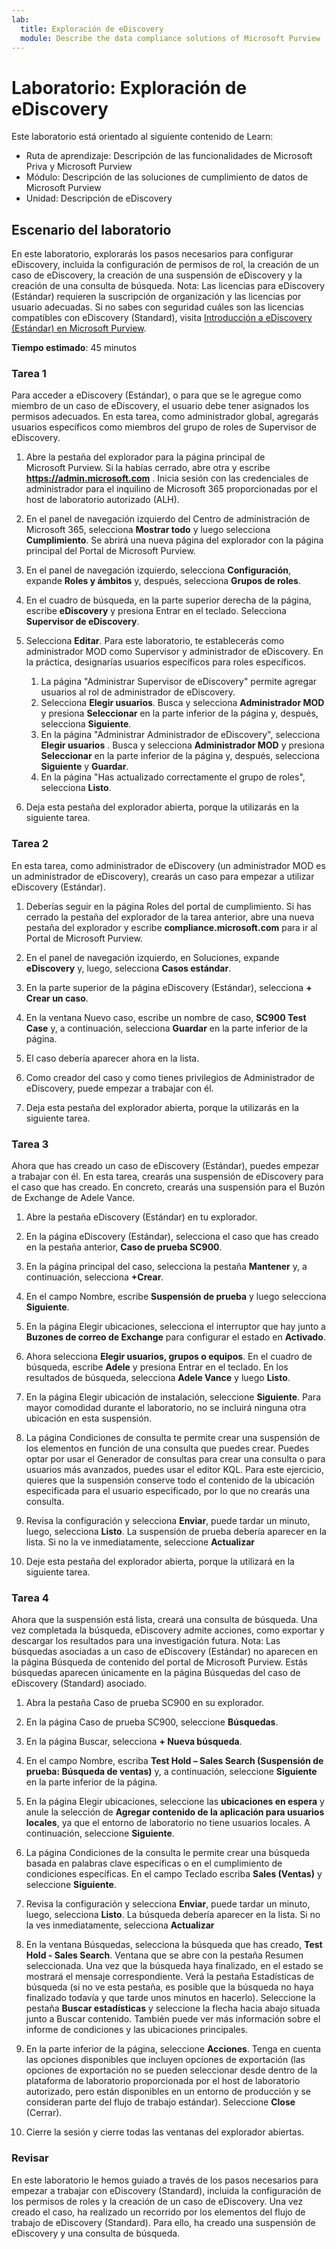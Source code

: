 ```yaml
---
lab:
  title: Exploración de eDiscovery
  module: Describe the data compliance solutions of Microsoft Purview
---
```


# Laboratorio: Exploración de eDiscovery

Este laboratorio está orientado al siguiente contenido de Learn:

- Ruta de aprendizaje: Descripción de las funcionalidades de Microsoft Priva y Microsoft Purview
- Módulo: Descripción de las soluciones de cumplimiento de datos de Microsoft Purview
- Unidad: Descripción de eDiscovery

## Escenario del laboratorio

En este laboratorio, explorarás los pasos necesarios para configurar eDiscovery, incluida la configuración de permisos de rol, la creación de un caso de eDiscovery, la creación de una suspensión de eDiscovery y la creación de una consulta de búsqueda.  Nota: Las licencias para eDiscovery (Estándar) requieren la suscripción de organización y las licencias por usuario adecuadas. Si no sabes con seguridad cuáles son las licencias compatibles con eDiscovery (Standard), visita [Introducción a eDiscovery (Estándar) en Microsoft Purview](https://docs.microsoft.com/microsoft-365/compliance/get-started-core-ediscovery?view=o365-worldwide).

**Tiempo estimado**: 45 minutos

### Tarea 1

Para acceder a eDiscovery (Estándar), o para que se le agregue como miembro de un caso de eDiscovery, el usuario debe tener asignados los permisos adecuados. En esta tarea, como administrador global, agregarás usuarios específicos como miembros del grupo de roles de Supervisor de eDiscovery.

1. Abre la pestaña del explorador para la página principal de Microsoft Purview.  Si la habías cerrado, abre otra y escribe **https://admin.microsoft.com** . Inicia sesión con las credenciales de administrador para el inquilino de Microsoft 365 proporcionadas por el host de laboratorio autorizado (ALH).

1. En el panel de navegación izquierdo del Centro de administración de Microsoft 365, selecciona **Mostrar todo** y luego selecciona **Cumplimiento**.  Se abrirá una nueva página del explorador con la página principal del Portal de Microsoft Purview.  

1. En el panel de navegación izquierdo, selecciona **Configuración**, expande **Roles y ámbitos** y, después, selecciona **Grupos de roles**.

1. En el cuadro de búsqueda, en la parte superior derecha de la página, escribe **eDiscovery** y presiona Entrar en el teclado.  Selecciona **Supervisor de eDiscovery**.

1. Selecciona **Editar**. Para este laboratorio, te establecerás como administrador MOD como Supervisor y administrador de eDiscovery.  En la práctica, designarías usuarios específicos para roles específicos.
    1. La página "Administrar Supervisor de eDiscovery" permite agregar usuarios al rol de administrador de eDiscovery.
    1. Selecciona **Elegir usuarios**. Busca y selecciona **Administrador MOD** y presiona **Seleccionar** en la parte inferior de la página y, después, selecciona **Siguiente**.
    1. En la página "Administrar Administrador de eDiscovery", selecciona **Elegir usuarios** . Busca y selecciona **Administrador MOD** y presiona **Seleccionar** en la parte inferior de la página y, después, selecciona **Siguiente** y **Guardar**.
    1. En la página "Has actualizado correctamente el grupo de roles", selecciona **Listo**.

1. Deja esta pestaña del explorador abierta, porque la utilizarás en la siguiente tarea.

### Tarea 2

En esta tarea, como administrador de eDiscovery (un administrador MOD es un administrador de eDiscovery), crearás un caso para empezar a utilizar eDiscovery (Estándar).

1. Deberías seguir en la página Roles del portal de cumplimiento. Si has cerrado la pestaña del explorador de la tarea anterior, abre una nueva pestaña del explorador y escribe **compliance.microsoft.com** para ir al Portal de Microsoft Purview.

1. En el panel de navegación izquierdo, en Soluciones, expande **eDiscovery** y, luego, selecciona **Casos estándar**.

1. En la parte superior de la página eDiscovery (Estándar), selecciona **+ Crear un caso**.

1. En la ventana Nuevo caso, escribe un nombre de caso, **SC900 Test Case** y, a continuación, selecciona **Guardar** en la parte inferior de la página.

1. El caso debería aparecer ahora en la lista.

1. Como creador del caso y como tienes privilegios de Administrador de eDiscovery, puede empezar a trabajar con él.  

1. Deja esta pestaña del explorador abierta, porque la utilizarás en la siguiente tarea.

### Tarea 3

Ahora que has creado un caso de eDiscovery (Estándar), puedes empezar a trabajar con él.  En esta tarea, crearás una suspensión de eDiscovery para el caso que has creado.  En concreto, crearás una suspensión para el Buzón de Exchange de Adele Vance.

1. Abre la pestaña eDiscovery (Estándar) en tu explorador.

1. En la página eDiscovery (Estándar), selecciona el caso que has creado en la pestaña anterior, **Caso de prueba SC900**.

1. En la página principal del caso, selecciona la pestaña **Mantener** y, a continuación, selecciona **+Crear**.

1. En el campo Nombre, escribe **Suspensión de prueba** y luego selecciona **Siguiente**.

1. En la página Elegir ubicaciones, selecciona el interruptor que hay junto a **Buzones de correo de Exchange** para configurar el estado en **Activado**.  

1. Ahora selecciona **Elegir usuarios, grupos o equipos**.  En el cuadro de búsqueda, escribe **Adele** y presiona Entrar en el teclado. En los resultados de búsqueda, selecciona **Adele Vance** y luego **Listo**.

1. En la página Elegir ubicación de instalación, seleccione **Siguiente**.  Para mayor comodidad durante el laboratorio, no se incluirá ninguna otra ubicación en esta suspensión.

1. La página Condiciones de consulta te permite crear una suspensión de los elementos en función de una consulta que puedes crear.  Puedes optar por usar el Generador de consultas para crear una consulta o para usuarios más avanzados, puedes usar el editor KQL. Para este ejercicio, quieres que la suspensión conserve todo el contenido de la ubicación especificada para el usuario especificado, por lo que no crearás una consulta.

1. Revisa la configuración y selecciona **Enviar**, puede tardar un minuto, luego, selecciona **Listo**.  La suspensión de prueba debería aparecer en la lista.  Si no la ve inmediatamente, seleccione **Actualizar**

1. Deje esta pestaña del explorador abierta, porque la utilizará en la siguiente tarea.

### Tarea 4

Ahora que la suspensión está lista, creará una consulta de búsqueda.  Una vez completada la búsqueda, eDiscovery admite acciones, como exportar y descargar los resultados para una investigación futura.   Nota: Las búsquedas asociadas a un caso de eDiscovery (Estándar) no aparecen en la página Búsqueda de contenido del portal de Microsoft Purview. Estás búsquedas aparecen únicamente en la página Búsquedas del caso de eDiscovery (Standard) asociado.

1. Abra la pestaña Caso de prueba SC900 en su explorador.

1. En la página Caso de prueba SC900, seleccione **Búsquedas**.

1. En la página Buscar, selecciona **+ Nueva búsqueda**.

1. En el campo Nombre, escriba **Test Hold – Sales Search (Suspensión de prueba: Búsqueda de ventas)** y, a continuación, seleccione **Siguiente** en la parte inferior de la página.

1. En la página Elegir ubicaciones, seleccione las **ubicaciones en espera** y anule la selección de **Agregar contenido de la aplicación para usuarios locales**, ya que el entorno de laboratorio no tiene usuarios locales. A continuación, seleccione **Siguiente**.

1. La página Condiciones de la consulta le permite crear una búsqueda basada en palabras clave específicas o en el cumplimiento de condiciones específicas. En el campo Teclado escriba **Sales (Ventas)** y seleccione **Siguiente**.

1. Revisa la configuración y selecciona **Enviar**, puede tardar un minuto, luego, selecciona **Listo**.  La búsqueda debería aparecer en la lista.  Si no la ves inmediatamente, selecciona **Actualizar**

1. En la ventana Búsquedas, selecciona la búsqueda que has creado, **Test Hold - Sales Search**.  Ventana que se abre con la pestaña Resumen seleccionada.  Una vez que la búsqueda haya finalizado, en el estado se mostrará el mensaje correspondiente.  Verá la pestaña Estadísticas de búsqueda (si no ve esta pestaña, es posible que la búsqueda no haya finalizado todavía y que tarde unos minutos en hacerlo).  Seleccione la pestaña **Buscar estadísticas** y seleccione la flecha hacia abajo situada junto a Buscar contenido.  También puede ver más información sobre el informe de condiciones y las ubicaciones principales.  

1. En la parte inferior de la página, seleccione **Acciones**.  Tenga en cuenta las opciones disponibles que incluyen opciones de exportación (las opciones de exportación no se pueden seleccionar desde dentro de la plataforma de laboratorio proporcionada por el host de laboratorio autorizado, pero están disponibles en un entorno de producción y se consideran parte del flujo de trabajo estándar). Seleccione **Close** (Cerrar).

1. Cierre la sesión y cierre todas las ventanas del explorador abiertas.

### Revisar

En este laboratorio le hemos guiado a través de los pasos necesarios para empezar a trabajar con eDiscovery (Standard), incluida la configuración de los permisos de roles y la creación de un caso de eDiscovery.  Una vez creado el caso, ha realizado un recorrido por los elementos del flujo de trabajo de eDiscovery (Standard). Para ello, ha creado una suspensión de eDiscovery y una consulta de búsqueda.
